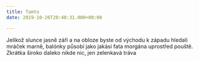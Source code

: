 ```yaml
---
title: Tamto
date: 2019-10-26T20:40:31.000+00:00

---
```

Jelikož slunce
jasně září a na obloze byste od východu k západu hledali mráček marně, balónky působí
jako jakási fata morgána uprostřed pouště. Zkrátka široko daleko nikde nic, jen
zelenkavá tráva